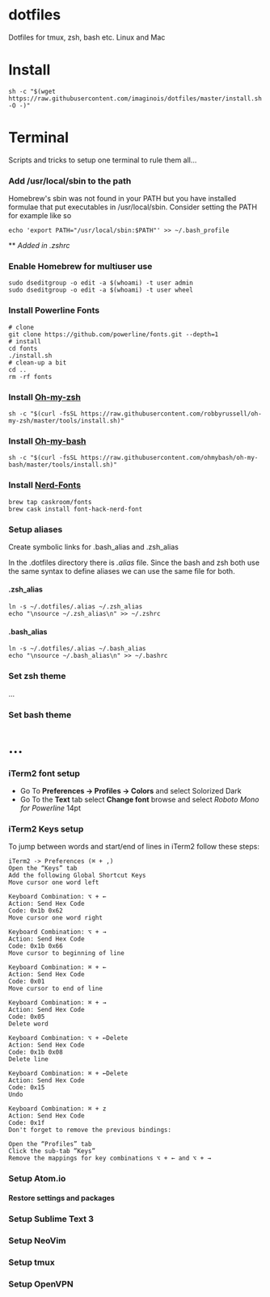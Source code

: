 # dotfiles
Dotfiles for tmux, zsh, bash etc. Linux and Mac

# Install
`sh -c "$(wget https://raw.githubusercontent.com/imaginois/dotfiles/master/install.sh -O -)"`



# Terminal
Scripts and tricks to setup one terminal to rule them all...

### Add /usr/local/sbin to the path
Homebrew's sbin was not found in your PATH but you have installed
formulae that put executables in /usr/local/sbin.
Consider setting the PATH for example like so

  ```echo 'export PATH="/usr/local/sbin:$PATH"' >> ~/.bash_profile```

** _Added in .zshrc_

### Enable Homebrew for multiuser use
```
sudo dseditgroup -o edit -a $(whoami) -t user admin
sudo dseditgroup -o edit -a $(whoami) -t user wheel
```

### Install Powerline Fonts
```
# clone
git clone https://github.com/powerline/fonts.git --depth=1
# install
cd fonts
./install.sh
# clean-up a bit
cd ..
rm -rf fonts
```

### Install [Oh-my-zsh](https://github.com/robbyrussell/oh-my-zsh)
`sh -c "$(curl -fsSL https://raw.githubusercontent.com/robbyrussell/oh-my-zsh/master/tools/install.sh)"`

### Install [Oh-my-bash](https://github.com/ohmybash/oh-my-bash)
`sh -c "$(curl -fsSL https://raw.githubusercontent.com/ohmybash/oh-my-bash/master/tools/install.sh)"`

### Install [Nerd-Fonts](https://github.com/ryanoasis/nerd-fonts#option-4-homebrew-fonts)
```
brew tap caskroom/fonts
brew cask install font-hack-nerd-font
```


### Setup aliases
Create symbolic links for .bash_alias and .zsh_alias

In the .dotfiles directory there is *.alias* file. Since the bash and zsh both use
the same syntax to define aliases we can use the same file for both.

#### .zsh_alias
```
ln -s ~/.dotfiles/.alias ~/.zsh_alias 
echo "\nsource ~/.zsh_alias\n" >> ~/.zshrc
```

#### .bash_alias 
```
ln -s ~/.dotfiles/.alias ~/.bash_alias
echo "\nsource ~/.bash_alias\n" >> ~/.bashrc
```

### Set zsh theme
...

### Set bash theme
...
=======
### iTerm2 font setup

- Go To **Preferences -> Profiles -> Colors** and select Solorized Dark
- Go To the **Text** tab select **Change font** browse and select _Roboto Mono for Powerline_ 14pt

### iTerm2 Keys setup
To jump between words and start/end of lines in iTerm2 follow these steps:
```
iTerm2 -> Preferences (⌘ + ,)
Open the “Keys” tab
Add the following Global Shortcut Keys
Move cursor one word left

Keyboard Combination: ⌥ + ←
Action: Send Hex Code
Code: 0x1b 0x62
Move cursor one word right

Keyboard Combination: ⌥ + →
Action: Send Hex Code
Code: 0x1b 0x66
Move cursor to beginning of line

Keyboard Combination: ⌘ + ←
Action: Send Hex Code
Code: 0x01
Move cursor to end of line

Keyboard Combination: ⌘ + →
Action: Send Hex Code
Code: 0x05
Delete word

Keyboard Combination: ⌥ + ←Delete
Action: Send Hex Code
Code: 0x1b 0x08
Delete line

Keyboard Combination: ⌘ + ←Delete
Action: Send Hex Code
Code: 0x15
Undo

Keyboard Combination: ⌘ + z
Action: Send Hex Code
Code: 0x1f
Don't forget to remove the previous bindings:

Open the “Profiles” tab
Click the sub-tab ”Keys”
Remove the mappings for key combinations ⌥ + ← and ⌥ + →
```

### Setup Atom.io
#### Restore settings and packages

### Setup Sublime Text 3

### Setup NeoVim

### Setup **tmux**

### Setup OpenVPN
